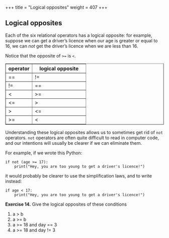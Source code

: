 +++
title = "Logical opposites"
weight = 407
+++

## Logical opposites

Each of the six relational operators has a logical opposite: for example,
suppose we can get a driver&#8217;s licence when our age is greater or equal to 16,
we can *not* get the driver&#8217;s licence when we are less than 16.

Notice that the opposite of ```>=``` is ```<```.

<div><table border="1" class="docutils">
<colgroup>
<col width="33%" />
<col width="67%" />
</colgroup>
<thead valign="bottom">
<tr class="row-odd"><th class="head">operator</th>
<th class="head">logical opposite</th>
</tr>
</thead>
<tbody valign="top">
<tr class="row-even"><td>==</td>
<td>!=</td>
</tr>
<tr class="row-odd"><td>!=</td>
<td>==</td>
</tr>
<tr class="row-even"><td><</td>
<td>>=</td>
</tr>
<tr class="row-odd"><td><=</td>
<td>></td>
</tr>
<tr class="row-even"><td>></td>
<td><=</td>
</tr>
<tr class="row-odd"><td>>=</td>
<td><</td>
</tr>
</tbody>
</table>
</div>

Understanding these logical opposites allows us to sometimes get rid of ```not```
operators.  ```not``` operators are often quite difficult to read in computer code, and
our intentions will usually be clearer if we can eliminate them.

For example, if we wrote this Python:

```
if not (age >= 17):
    print("Hey, you are too young to get a driver's licence!")
```

it would probably be clearer to use the simplification laws, and to
write instead:

```
if age < 17:
    print("Hey, you are too young to get a driver's licence!")
```


**Exercise 14.** Give the logical opposites of these conditions

1. a > b
2. a >= b
3. a >= 18 and day == 3
4. a >= 18 and day != 3



